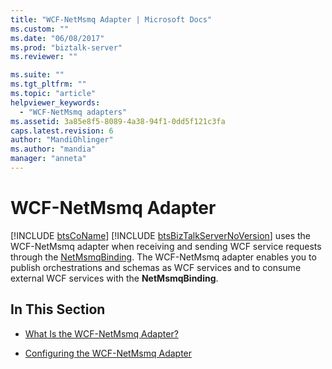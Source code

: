 ```yaml
---
title: "WCF-NetMsmq Adapter | Microsoft Docs"
ms.custom: ""
ms.date: "06/08/2017"
ms.prod: "biztalk-server"
ms.reviewer: ""

ms.suite: ""
ms.tgt_pltfrm: ""
ms.topic: "article"
helpviewer_keywords: 
  - "WCF-NetMsmq adapters"
ms.assetid: 3a85e8f5-8089-4a38-94f1-0dd5f121c3fa
caps.latest.revision: 6
author: "MandiOhlinger"
ms.author: "mandia"
manager: "anneta"
---
```

# WCF-NetMsmq Adapter
[!INCLUDE [btsCoName](../includes/btsconame-md.md)] [!INCLUDE [btsBizTalkServerNoVersion](../includes/btsbiztalkservernoversion-md.md)] uses the WCF-NetMsmq adapter when receiving and sending WCF service requests through the [NetMsmqBinding](http://go.microsoft.com/fwlink/?LinkId=82589). The WCF-NetMsmq adapter enables you to publish orchestrations and schemas as WCF services and to consume external WCF services with the <strong>NetMsmqBinding</strong>.  
  
## In This Section  
  
-   [What Is the WCF-NetMsmq Adapter?](../core/what-is-the-wcf-netmsmq-adapter.md)  
  
-   [Configuring the WCF-NetMsmq Adapter](../core/configuring-the-wcf-netmsmq-adapter.md)